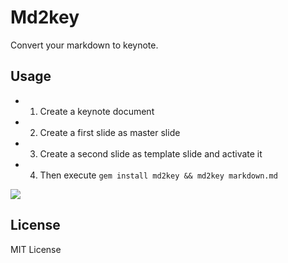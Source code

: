 # Md2key

Convert your markdown to keynote.

## Usage

- 1. Create a keynote document
- 2. Create a first slide as master slide
- 3. Create a second slide as template slide and activate it
- 4. Then execute `gem install md2key && md2key markdown.md`

![](https://i.gyazo.com/9d4d00164683f516d44b3e536b3dd3e9.gif)

## License

MIT License
